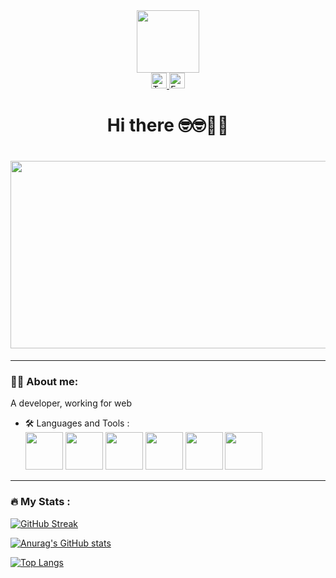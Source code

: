 <div id="header" align="center">
  <img src="https://media.giphy.com/media/qgQUggAC3Pfv687qPC/giphy.gif" width="100"/>
  <div id="badges">
    <a href="https://twitter.com/fecat233">
      <img src="https://img.shields.io/badge/Twitter-blue?style=for-the-badge&logo=twitter&logoColor=white" alt="Twitter Badge" height="25"/>
    </a>
    <a mailto="https://twitter.com/fecat233">
      <img src="https://img.shields.io/badge/-Email-green" alt="Email Badge" height="25"/>
    </a>
  </div>
</div>
<div id="main" align="center">
  <h1>Hi there 🤓🤓🥝🍇<h1/>
  <img src="https://media.giphy.com/media/PmAjqmm4beKervYzFr/giphy.gif" width="600" height="300"/>
</div>

---
### :man_technologist: About me:
  A developer, working for web

 + :hammer_and_wrench: Languages and Tools :
   <div>
     <img src="https://cdn.jsdelivr.net/gh/devicons/devicon/icons/react/react-original-wordmark.svg" width="60" height="60"/>
     <img src="https://cdn.jsdelivr.net/gh/devicons/devicon/icons/nodejs/nodejs-original-wordmark.svg" width="60" height="60"/>
     <img src="https://cdn.jsdelivr.net/gh/devicons/devicon/icons/pytorch/pytorch-plain-wordmark.svg" width="60" height="60"/>
     <img src="https://cdn.jsdelivr.net/gh/devicons/devicon/icons/mysql/mysql-original-wordmark.svg" width="60" height="60"/>
     <img src="https://cdn.jsdelivr.net/gh/devicons/devicon/icons/mongodb/mongodb-original-wordmark.svg" width="60" height="60"/>
     <img src="https://cdn.jsdelivr.net/gh/devicons/devicon/icons/redis/redis-original-wordmark.svg" width="60" height="60"/>
   </div>
  
---

### :fire: My Stats :
  [![GitHub Streak](https://streak-stats.demolab.com?user=fecat233&theme=react&hide_border=true&border_radius=5&date_format=%5BY.%5Dn.j)](https://git.io/streak-stats)
  
  [![Anurag's GitHub stats](https://github-readme-stats.vercel.app/api?username=fecat233&show_icons=true&theme=radical)](https://github.com/anuraghazra/github-readme-stats)
  
  [![Top Langs](https://github-readme-stats.vercel.app/api/top-langs/?username=fecat233)](https://github.com/anuraghazra/github-readme-stats)
